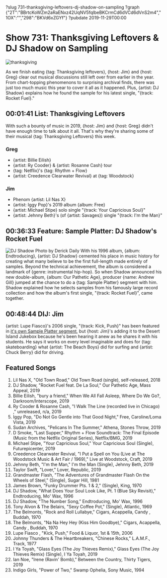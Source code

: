 ?slug 731-thanksgiving-leftovers-dj-shadow-on-sampling
?graph {"2T":"BBrtcKoWZm2aRaENxz42UqNV5fqlbeBKCrmCd6dVCd6dVnS2m4","1OX":"","298":"BKVd6xZGYf"}
?pubdate 2019-11-29T00:00
# Show 731: Thanksgiving Leftovers & DJ Shadow on Sampling

![thanksgiving](//static.soundopinions.org/images/2019/leftovers.jpg)

As we finish eating {tag: Thanksgiving leftovers}, {host: Jim} and {host: Greg} clear out musical discussions still left over from earlier in the year. From chart-topping phenomenons to surprising archival finds, there was just too much music this year to cover it all as it happened. Plus, {artist: DJ Shadow} explains how he found the sample for his latest single, "{track: Rocket Fuel}."



## 00:01:41 List: Thanksgiving Leftovers
With such a bounty of music in 2019, {host: Jim} and {host: Greg} didn't have enough time to talk about it all. That's why they're sharing some of their musical {tag: Thanksgiving Leftovers} this week.

### Greg
- {artist: Billie Eilish}
- {artist: Ry Cooder} & {artist: Rosanne Cash} tour
- {tag: Netflix}'s {tag: Rhythm + Flow}
- {artist: Creedence Clearwater Revival} at {tag: Woodstock}

### Jim
- Phenom {artist: Lil Nas X}
- {artist: Iggy Pop}'s 2019 album {album: Free}
- {artist: Michael Stipe} solo single "{track: Your Capricious Soul}"
- {artist: Jehnny Beth}'s (of {artist: Savages}) single "{track: I'm the Man}"


## 00:36:33 Feature: Sample Platter: DJ Shadow's Rocket Fuel
![DJ Shadow Photo by Derick Daily](//static.soundopinions.org/assets/731/1OX0.jpg)
With his 1996 album, {album: Endtroducing}, {artist: DJ Shadow} cemented his place in music history for creating what many believe to be the first full-length made entirely of samples. Beyond the technical achievement, the album is considered a landmark of {genre: instrumental hip-hop}. So when Shadow announced his new double-album, {album: Our Pathetic Age}, producer {name: Andrew Gill} jumped at the chance to do a {tag: Sample Platter} segment with him. Shadow explained how he selects samples from his famously large record collection and how the album's first single, "{track: Rocket Fuel}", came together. 

## 00:48:44 DIJ: Jim
{artist: Lupe Fiasco}'s 2006 single, "{track: Kick, Push}" has been featured in [it's own Sample Platter segment](https://www.soundopinions.org/show/586/#sampleplatter), but {host: Jim}'s adding it to the Desert Island Jukebox because he's been hearing it anew as he shares it with his students. He says it works on every level imaginable and does for {tag: skateboarding} what {artist: The Beach Boys} did for surfing and {artist: Chuck Berry} did for driving. 


## Featured Songs

1. Lil Nas X, "Old Town Road," Old Town Road (single), self-released, 2018
1. DJ Shadow, "Rocket Fuel feat. De La Soul," Our Pathetic Age, Mass Appeal, 2019
1. Billie Eilish, "bury a friend," When We All Fall Asleep, Where Do We Go?, Darkroom/Interscope, 2019
1. Ry Cooder & Rosanne Cash, "I Walk The Line (recorded live in Chicago) ," unreleased, n/a, 2019
1. Iggy Pop, "Do Not Go Gentle into That Good Night," Free, Caroline/Loma Vista, 2019
1. Sudan Archives, "Pelicans In The Summer," Athena, Stones Throw, 2019
1. D Smoke, "Last Supper," Rhythm + Flow Soundtrack: The Final Episode (Music from the Netflix Original Series), Netflix/BMG, 2019
1. Michael Stipe, "Your Capricious Soul," Your Capricious Soul (Single), Futurepicenter, 2019
1. Creedence Clearwater Revival, "I Put a Spell on You (Live at The Woodstock Music & Art Fair / 1969)," Live at Woodstock, Craft, 2019
1. Jehnny Beth, "I'm the Man," I'm the Man (Single), Jehnny Beth, 2019
1. Taylor Swift, "Lover," Lover, Republic, 2019
1. Grandmaster Flash, "The Adventures of Grandmaster Flash On the Wheels of Steel," (Single), Sugar Hill, 1981
1. James Brown, "Funky Drummer Pts. 1 & 2," (Single), King, 1970
1. DJ Shadow, "What Does Your Soul Look Like, Pt. 1 (Blue Sky Revisit)," Endtroducing, Mo' Wax, 1996
1. DJ Shadow, "The Number Song," Endtroducing, Mo' Wax, 1996
1. Tony Alvon & The Belairs, "Sexy Coffee Pot," (Single), Atlantic, 1969
1. The Belmonts, "Rock and Roll Lullabye," Cigars, Acappella, Candy , Buddah, 1970
1. The Belmonts, "Na Na Hey Hey (Kiss Him Goodbye)," Cigars, Acappella, Candy , Buddah, 1970
1. Lupe Fiasco , "Kick, Push," Food & Liquor, 1st & 15th, 2006
1. Johnny Thunders & The Heartbreakers, "Chinese Rocks," L.A.M.F., Track, 1977
1. I Ya Toyah, "Glass Eyes (The Joy Thieves Remix)," Glass Eyes (The Joy Thieves Remix) (Single), I Ya Toyah, 2019
1. Ian Noe, "Irene (Ravin' Bomb)," Between the Country, Thirty Tigers, 2019
1. Indigo Girls, "Power of Two," Swamp Ophelia, Sony Music, 1994